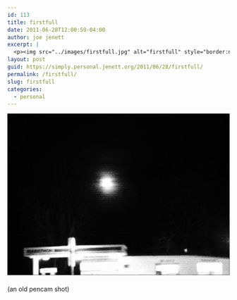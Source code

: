 ```yaml
---
id: 113
title: firstfull
date: 2011-06-28T12:00:59-04:00
author: joe jenett
excerpt: |
  <p><img src="../images/firstfull.jpg" alt="firstfull" style="border:none;margin-bottom:6px;"></p><p class="smaller">(an old pencam shot)</p>
layout: post
guid: https://simply.personal.jenett.org/2011/06/28/firstfull/
permalink: /firstfull/
slug: firstfull
categories:
  - personal
---
```

<img src="../images/firstfull.jpg" alt="firstfull" style="border:none;margin-bottom:6px;">

<p class="smaller">
  (an old pencam shot)
</p>